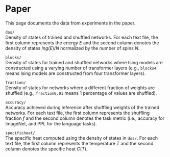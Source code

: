 
# Paper

This page documents the data from experiments in the paper.

```dos/```<br/>
Density of states of trained and shuffled networks. For each text file, the first column represents the energy $E$ and the second column denotes the density of states $ln g(E)/N$ normalized by the number of spins $N$.

```blocks/```<br/>
Density of states for trained and shuffled networks where Ising models are constructed using a varying number of transformer layers (e.g., `blocks4` means Ising models are constructed from four transformer layers).

```fraction/```<br/>
Density of states for networks where a different fraction of weights are shuffled (e.g., `fraction0.01` means $1$ percentage of values are shuffled).

```accuracy/```<br/>
Accuracy achieved during inference after shuffling weights of the trained networks. For each text file, the first column represents the shuffling fraction $f$ and the second column denotes the task metric (i.e., accuracy for ImageNet, and PPL for the language tasks).

```specificheat/```<br/>
The specific heat computed using the density of states in `dos/`. For each text file, the first column represents the temperature $T$ and the second column denotes the specific heat $C(T)$.
